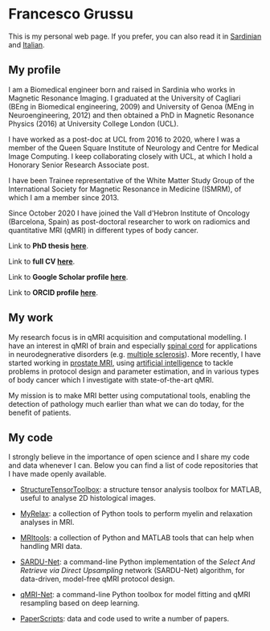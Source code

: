 # Francesco Grussu
This is my personal web page. If you prefer, you can also read it in [Sardinian](https://github.com/fragrussu/fragrussu.github.io/blob/master/README.srd.md) and [Italian](https://github.com/fragrussu/fragrussu.github.io/blob/master/README.it.md).

## My profile
I am a Biomedical engineer born and raised in Sardinia who works in Magnetic Resonance Imaging. I graduated at the University of Cagliari (BEng in Biomedical engineering, 2009) and University of Genoa (MEng in Neuroengineering, 2012) and then obtained a PhD in Magnetic Resonance Physics (2016) at University College London (UCL). 

I have worked as a post-doc at UCL from 2016 to 2020, where I was a member of the Queen Square Institute of Neurology and Centre for Medical Image Computing. I keep collaborating closely with UCL, at which I hold a Honorary Senior Research Associate post. 

I have been Trainee representative of the White Matter Study Group of the International Society for Magnetic Resonance in Medicine (ISMRM), of which I am a member since 2013. 

Since October 2020 I have joined the Vall d'Hebron Institute of Oncology (Barcelona, Spain) as post-doctoral researcher to work on radiomics and quantitative MRI (qMRI) in different types of body cancer. 

Link to **PhD thesis [here](https://discovery.ucl.ac.uk/id/eprint/1477007/7/FGrussu_PhD_final_20160320.pdf)**.

Link to **full CV [here](https://github.com/fragrussu/fragrussu.github.io/blob/master/cv_2020811.pdf)**.

Link to **Google Scholar profile [here](https://scholar.google.co.uk/citations?user=Zj5Vt3YAAAAJ&hl=en&oi=sra)**.

Link to **ORCID profile [here](https://orcid.org/0000-0002-0945-3909/print)**.


## My work
My research focus is in qMRI acquisition and computational modelling. I have an interest in qMRI of brain and especially [spinal cord](https://doi.org/10.1016/j.neuroimage.2020.116884) for applications in neurodegnerative disorders (e.g. [multiple sclerosis](https://doi.org/10.1002/acn3.445)). More recently, I have started working in [prostate MRI](https://doi.org/10.1101/2020.05.26.116491), using [artificial intelligence](https://github.com/fragrussu/sardunet) to tackle problems in protocol design and parameter estimation, and in various types of body cancer which I investigate with state-of-the-art qMRI. 

My mission is to make MRI better using computational tools, enabling the detection of pathology much earlier than what we can do today, for the benefit of patients.

## My code
I strongly believe in the importance of open science and I share my code and data whenever I can. Below you can find a list of code repositories that I have made openly available.

* [StructureTensorToolbox](https://github.com/fragrussu/StructureTensorToolbox): a structure tensor analysis toolbox for MATLAB, useful to analyse 2D histological images.

* [MyRelax](https://github.com/fragrussu/MyRelax): a collection of Python tools to perform myelin and relaxation analyses in MRI.

* [MRItools](https://github.com/fragrussu/MRItools): a collection of Python and MATLAB tools that can help when handling MRI data.

* [SARDU-Net](https://github.com/fragrussu/sardunet): a command-line Python implementation of the _Select And Retrieve via Direct Upsampling_ network (SARDU-Net) algorithm, for data-driven, model-free qMRI protocol design.

* [qMRI-Net](https://github.com/fragrussu/qMRINet): a command-line Python toolbox for model fitting and qMRI resampling based on deep learning.

* [PaperScripts](https://github.com/fragrussu/PaperScripts): data and code used to write a number of papers.




